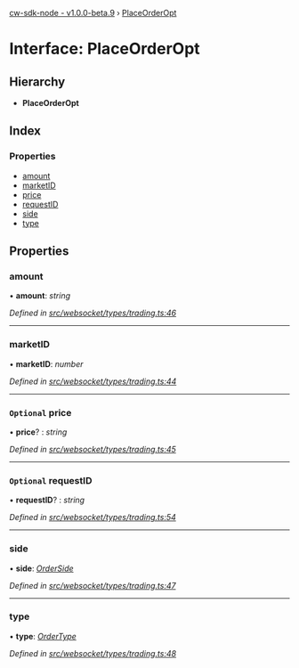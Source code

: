 [cw-sdk-node - v1.0.0-beta.9](../README.md) › [PlaceOrderOpt](placeorderopt.md)

# Interface: PlaceOrderOpt

## Hierarchy

* **PlaceOrderOpt**

## Index

### Properties

* [amount](placeorderopt.md#amount)
* [marketID](placeorderopt.md#marketid)
* [price](placeorderopt.md#optional-price)
* [requestID](placeorderopt.md#optional-requestid)
* [side](placeorderopt.md#side)
* [type](placeorderopt.md#type)

## Properties

###  amount

• **amount**: *string*

*Defined in [src/websocket/types/trading.ts:46](https://github.com/cryptowatch/cw-sdk-node/blob/master/src/websocket/types/trading.ts#L46)*

___

###  marketID

• **marketID**: *number*

*Defined in [src/websocket/types/trading.ts:44](https://github.com/cryptowatch/cw-sdk-node/blob/master/src/websocket/types/trading.ts#L44)*

___

### `Optional` price

• **price**? : *string*

*Defined in [src/websocket/types/trading.ts:45](https://github.com/cryptowatch/cw-sdk-node/blob/master/src/websocket/types/trading.ts#L45)*

___

### `Optional` requestID

• **requestID**? : *string*

*Defined in [src/websocket/types/trading.ts:54](https://github.com/cryptowatch/cw-sdk-node/blob/master/src/websocket/types/trading.ts#L54)*

___

###  side

• **side**: *[OrderSide](../README.md#orderside)*

*Defined in [src/websocket/types/trading.ts:47](https://github.com/cryptowatch/cw-sdk-node/blob/master/src/websocket/types/trading.ts#L47)*

___

###  type

• **type**: *[OrderType](../README.md#ordertype)*

*Defined in [src/websocket/types/trading.ts:48](https://github.com/cryptowatch/cw-sdk-node/blob/master/src/websocket/types/trading.ts#L48)*
